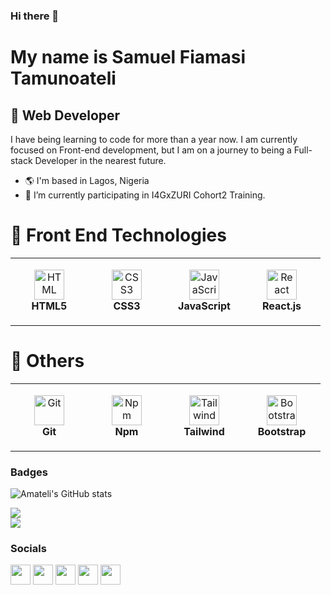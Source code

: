 ### Hi there 👋

# My name is Samuel Fiamasi Tamunoateli

## 🚀 Web Developer
I have being learning to code for more than a year now. I am currently focused on Front-end development, but I am on a journey to being a Full-stack Developer in the nearest future.

- 🌎 I'm based in Lagos, Nigeria
- 🔭 I’m currently participating in I4GxZURI Cohort2 Training.

# 🔧 Front End Technologies

<table>
  <tr>
    <td align="center" height="108" width="108">
      <img
        src="https://cdn.jsdelivr.net/gh/devicons/devicon/icons/html5/html5-plain.svg"
        width="48"
        height="48"
        alt="HTML"
      />
      <br /><strong>HTML5</strong>
    </td>
    <td align="center" height="108" width="108">
      <img
        src="https://cdn.jsdelivr.net/gh/devicons/devicon/icons/css3/css3-plain.svg"
        width="48"
        height="48"
        alt="CSS3"
      />
      <br /><strong>CSS3</strong>
    </td>
    <td align="center" height="108" width="108">
      <img
        src="https://cdn.jsdelivr.net/gh/devicons/devicon/icons/javascript/javascript-plain.svg"
        width="48"
        height="48"
        alt="JavaScript"
      />
      <br /><strong>JavaScript</strong>
      </td>
    <td align="center" height="108" width="108">
      <img
        src="https://cdn.jsdelivr.net/gh/devicons/devicon/icons/react/react-original.svg"
        width="48"
        height="48"
        alt="React"
      />
      <br /><strong>React.js</strong>
      </td>
  </tr>
</table>

# 🔧 Others
<table>
  <tr>
   <td align="center" height="108" width="108">
      <img
        src="https://cdn.jsdelivr.net/gh/devicons/devicon/icons/git/git-original.svg"
        width="48"
        height="48"
        alt="Git"
      />
      <br /><strong>Git</strong>
    </td>
    <td align="center" height="108" width="108">
      <img
        src="https://cdn.jsdelivr.net/gh/devicons/devicon/icons/npm/npm-original-wordmark.svg"
        width="48"
        height="48"
        alt="Npm"
      />
      <br /><strong>Npm</strong>
    </td>
     <td align="center" height="108" width="108">
      <img
        src="https://tailwindcss.com/_next/static/media/tailwindcss-mark.79614a5f61617ba49a0891494521226b.svg"
        width="48"
        height="48"
        alt="Tailwind"
      />
      <br /><strong>Tailwind</strong>
    </td>
      <td align="center" height="108" width="108">
      <img
        src="https://cdn.jsdelivr.net/gh/devicons/devicon/icons/bootstrap/bootstrap-original.svg"
        width="48"
        height="48"
        alt="Bootstrap"
      />
      <br /><strong>Bootstrap</strong>
    </td>
  </tr>
</table>

### Badges

![Amateli's GitHub stats](https://github-readme-stats.vercel.app/api?username=amateli&show_icons=true&theme=transparent)

<img src="https://github-readme-stats.vercel.app/api/?username=amateli&theme=transparent&show_icons=true">
<br>
<img src="https://github-readme-stats.vercel.app/api/top-langs/?username=amateli&langs_count=5&theme=transparent&show_icons=true">

### Socials  

<p align="left"> 
  <a href="https://web.facebook.com/profile.php?id=100010850041657" target="_blank" rel="noreferrer"><img src="https://raw.githubusercontent.com/danielcranney/readme-generator/main/public/icons/socials/facebook.svg" width="32" height="32" /></a> 
  <a href="https://www.linkedin.com/in/samuel-tamunoateli-91a949187/" target="_blank" rel="noreferrer"><img src="https://raw.githubusercontent.com/danielcranney/readme-generator/main/public/icons/socials/linkedin.svg" width="32" height="32" /></a> 
  <a href="https://twitter.com/SamuleAteli" target="_blank" rel="noreferrer"><img  src="https://raw.githubusercontent.com/danielcranney/readme-generator/main/public/icons/socials/twitter.svg" width="32" height="32" /></a>
  <a href="https://codepen.io/samueltamunoateli" target="blank"><img src="https://raw.githubusercontent.com/rahuldkjain/github-profile-readme-generator/master/src/images/icons/Social/codepen.svg" height="32" width="32" /></a>
  <a href="https://replit.com/@amateli" target="blank"><img src="https://seeklogo.com/images/R/replit-icon-logo-A666709FE9-seeklogo.com.png" height="32" width="32"/></a>
</p>
